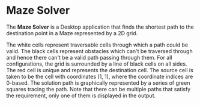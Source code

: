 # Maze Solver
The **Maze Solver** is a Desktop application that finds the shortest path to the destination point in a Maze represented by a 2D grid.

The white cells represent traversable cells through which a path could be valid.
The black cells represent obstacles which can't be traversed through and hence there can't be a valid path passing through them. For all configurations, the grid is surrounded by a line of black cells on all sides.
The red cell is unique and represents the destination cell.
The source cell is taken to be the cell with coordinates (1, 1), where the coordinate indices are 0-based.
The solution path is graphically represented by a series of green squares tracing the path. Note that there can be multiple paths that satisfy the requirement, only one of them is displayed in the output.
